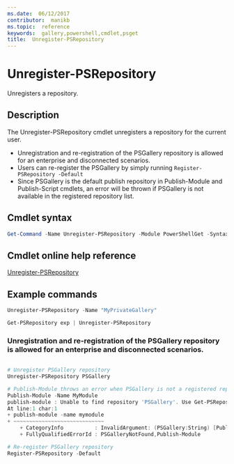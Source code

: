 ```yaml
---
ms.date:  06/12/2017
contributor:  manikb
ms.topic:  reference
keywords:  gallery,powershell,cmdlet,psget
title:  Unregister-PSRepository
---
```


# Unregister-PSRepository

Unregisters a repository.

## Description

The Unregister-PSRepository cmdlet unregisters a repository for the current user.
- Unregistration and re-registration of the PSGallery repository is allowed for an enterprise and disconnected scenarios.
- Users can re-register the PSGallery by simply running `Register-PSRepository -Default`
- Since PSGallery is the default publish repository in Publish-Module and Publish-Script cmdlets, an error will be thrown if PSGallery is not available in the registered repository list.

## Cmdlet syntax

```powershell
Get-Command -Name Unregister-PSRepository -Module PowerShellGet -Syntax
```
## Cmdlet online help reference

[Unregister-PSRepository](http://go.microsoft.com/fwlink/?LinkID=517130)

## Example commands

```powershell
Unregister-PSRepository -Name "MyPrivateGallery"

Get-PSRepository exp | Unregister-PSRepository
```

### Unregistration and re-registration of the PSGallery repository is allowed for an enterprise and disconnected scenarios.
```powershell

# Unregister PSGallery repository
Unregister-PSRepository PSGallery

# Publish-Module throws an error when PSGallery is not a registered repository
Publish-Module -Name MyModule
publish-module : Unable to find repository 'PSGallery'. Use Get-PSRepository to see all available repositories. Try again after specifying a valid repository name. You can use 'Register-PSRepository -Default' to register the PSGallery repository.
At line:1 char:1
+ publish-module -name mymodule
+ ~~~~~~~~~~~~~~~~~~~~~~~~~~~~~
    + CategoryInfo          : InvalidArgument: (PSGallery:String) [Publish-Module], ArgumentException
    + FullyQualifiedErrorId : PSGalleryNotFound,Publish-Module

# Re-register PSGallery repository
Register-PSRepository -Default
```